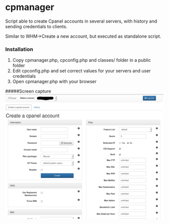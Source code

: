 # cpmanager
Script able to create Cpanel accounts in several servers, with history and sending credentials to clients. 

Similar to WHM->Create a new account, but executed as standalone script. 

### Installation
1. Copy cpmanager.php, cpconfig.php and classes/ folder in a public folder 
2. Edit cpconfig.php and set correct values for your servers and user credentials
3. Open cpmanager.php with your browser

#####Screen capture
![alt text](https://raw.githubusercontent.com/masterguru/cpmanager/master/cpmanager.png "Cpanel Manager capture")

